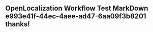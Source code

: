 <properties
ms.topic="hero-topic"
ms.test1="hero-topic"
ms.test2="test"/>

## OpenLocalization Workflow Test MarkDown e993e41f-44ec-4aee-ad47-6aa09f3b8201 thanks!

